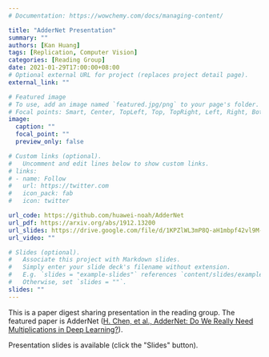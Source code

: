 ```yaml
---
# Documentation: https://wowchemy.com/docs/managing-content/

title: "AdderNet Presentation"
summary: ""
authors: [Kan Huang]
tags: [Replication, Computer Vision]
categories: [Reading Group]
date: 2021-01-29T17:00:00+08:00
# Optional external URL for project (replaces project detail page).
external_link: ""

# Featured image
# To use, add an image named `featured.jpg/png` to your page's folder.
# Focal points: Smart, Center, TopLeft, Top, TopRight, Left, Right, BottomLeft, Bottom, BottomRight.
image:
  caption: ""
  focal_point: ""
  preview_only: false

# Custom links (optional).
#   Uncomment and edit lines below to show custom links.
# links:
# - name: Follow
#   url: https://twitter.com
#   icon_pack: fab
#   icon: twitter

url_code: https://github.com/huawei-noah/AdderNet
url_pdf: https://arxiv.org/abs/1912.13200
url_slides: https://drive.google.com/file/d/1KPZlWL3mP8Q-aH1mbpf42vl9M-3t106j/view?usp=share_link
url_video: ""

# Slides (optional).
#   Associate this project with Markdown slides.
#   Simply enter your slide deck's filename without extension.
#   E.g. `slides = "example-slides"` references `content/slides/example-slides.md`.
#   Otherwise, set `slides = ""`.
slides: ""
---
```


This is a paper digest sharing presentation in the reading group. The featured paper is AdderNet ([H. Chen, et al., AdderNet: Do We Really Need Multiplications in Deep Learning?](https://arxiv.org/abs/1912.13200)).

Presentation slides is available (click the "Slides" button).
